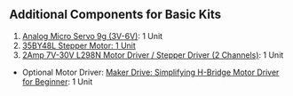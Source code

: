 ## Additional Components for Basic Kits

1. <a href= "https://my.cytron.io/p-analog-micro-servo-9g-3v-6v">Analog Micro Servo 9g (3V-6V)</a>: 1 Unit
2. <a href= "https://my.cytron.io/p-stepper-motor">35BY48L Stepper Motor: 1 Unit</a>
3. <a href= "https://my.cytron.io/p-2amp-7v-30v-l298n-motor-driver-stepper-driver-2-channels">2Amp 7V-30V L298N Motor Driver / Stepper Driver (2 Channels)</a>: 1 Unit
* Optional Motor Driver: <a href= "https://my.cytron.io/p-maker-drive-simplifying-h-bridge-motor-driver-for-beginner">Maker Drive: Simplifying H-Bridge Motor Driver for Beginner</a>: 1 Unit

